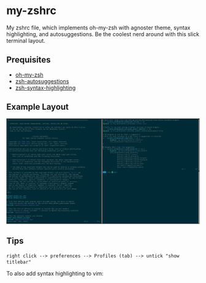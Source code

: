 # my-zshrc
My zshrc file, which implements oh-my-zsh with agnoster theme, syntax highlighting, and autosuggestions. Be the coolest nerd around with this slick terminal layout.

## Prequisites

* [oh-my-zsh][zsh]
* [zsh-autosuggestions][suggestions]
* [zsh-syntax-highlighting][highlighting]

## Example Layout
![optional caption text](example.png)

## Tips
```{p}
right click --> preferences --> Profiles (tab) --> untick "show titlebar"
```
To also add syntax highlighting to vim:



[zsh]: https://github.com/robbyrussell/oh-my-zsh "oh-my-zsh"
[suggestions]: https://github.com/zsh-users/zsh-autosuggestions "zsh-autosuggestions"
[highlighting]: https://github.com/zsh-users/zsh-syntax-highlighting "zsh-syntax-highlighting"


